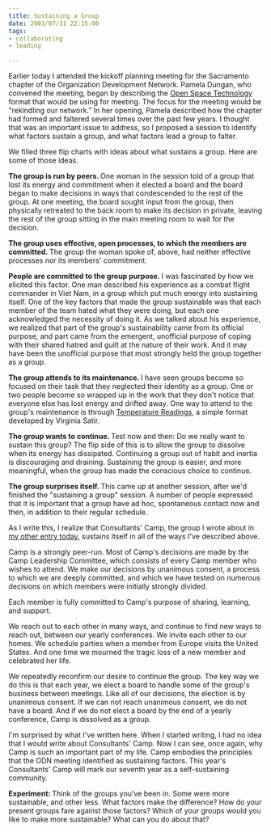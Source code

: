```yaml
--- 
title: Sustaining a Group
date: 2003/07/31 22:15:00
tags: 
- collaborating
- leading

---
```


<p> Earlier today I attended the kickoff planning meeting for the Sacramento chapter of the Organization Development Network. Pamela Dungan, who convened the meeting, began by describing the <a href="open_space_technology/">Open Space Technology</a> format that would be using for meeting. The focus for the meeting would be "rekindling our network." In her opening, Pamela described how the chapter had formed and faltered several times over the past few years. I thought that was an important issue to address, so I proposed a session to identify what factors sustain a group, and what factors lead a group to falter. </p>
<p> We filled three flip charts with ideas about what sustains a group. Here are some of those ideas. </p>
<p>
<strong> The group is run by peers. </strong> One woman in the session told of a group that lost its energy and commitment when it elected a board and the board began to make decisions in ways that condescended to the rest of the group. At one meeting, the board sought input from the group, then physically retreated to the back room to make its decision in private, leaving the rest of the group sitting in the main meeting room to wait for the decision. </p>
<p>
<strong> The group uses effective, open processes, to which the members are committed. </strong> The group the woman spoke of, above, had neither effective processes nor its members' commitment. </p>
<p>
<strong> People are committed to the group purpose. </strong> I was fascinated by how we elicited this factor. One man described his experience as a combat flight commander in Viet Nam, in a group which put much energy into sustaining itself. One of the key factors that made the group sustainable was that each member of the team hated what they were doing, but each one acknowledged the necessity of doing it. As we talked about his experience, we realized that part of the group's sustainability came from its official purpose, and part came from the emergent, unofficial purpose of coping with their shared hatred and guilt at the nature of their work. And it may have been the unofficial purpose that most strongly held the group together as a group. </p>
<p>
<strong> The group attends to its maintenance. </strong> I have seen groups become so focused on their task that they neglected their identity as a group. One or two people become so wrapped up in the work that they don't notice that everyone else has lost energy and drifted away. One way to attend to the group's maintenance is through <a href="http://dhemery.com/articles/temperature_reading/">Temperature Readings</a>, a simple format developed by Virginia Satir. </p>
<p>
<strong> The group wants to continue. </strong> Test now and then: Do we really want to sustain this group? The flip side of this is to allow the group to dissolve when its energy has dissipated. Continuing a group out of habit and inertia is discouraging and draining. Sustaining the group is easier, and more meaningful, when the group has made the conscious choice to continue. </p>
<p>
<strong> The group surprises itself. </strong> This came up at another session, after we'd finished the "sustaining a group" session. A number of people expressed that it is important that a group have ad hoc, spontaneous contact now and then, in addition to their regular schedule. </p>
<p> As I write this, I realize that Consultants' Camp, the group I wrote about in <a href="open_space_technology/">my other entry today</a>, sustains itself in all of the ways I've described above. </p>
<p> Camp is a strongly peer-run. Most of Camp's decisions are made by the Camp Leadership Committee, which consists of every Camp member who wishes to attend. We make our decisions by unanimous consent, a process to which we are deeply committed, and which we have tested on numerous decisions on which members were initially strongly divided. </p>
<p> Each member is fully committed to Camp's purpose of sharing, learning, and support. </p>
<p> We reach out to each other in many ways, and continue to find new ways to reach out, between our yearly conferences. We invite each other to our homes. We schedule parties when a member from Europe visits the United States. And one time we mourned the tragic loss of a new member and celebrated her life. </p>
<p> We repeatedly reconfirm our desire to continue the group. The key way we do this is that each year, we elect a board to handle some of the group's business between meetings. Like all of our decisions, the election is by unanimous consent. If we can not reach unanimous consent, we do not have a board. And if we do not elect a board by the end of a yearly conference, Camp is dissolved as a group. </p>
<p> I'm surprised by what I've written here. When I started writing, I had no idea that I would write about Consultants' Camp. Now I can see, once again, why Camp is such an important part of my life. Camp embodies the principles that the ODN meeting identified as sustaining factors. This year's Consultants' Camp will mark our seventh year as a self-sustaining community. </p>
<p>
<strong> Experiment: </strong> Think of the groups you've been in. Some were more sustainable, and other less. What factors make the difference? How do your present groups fare against those factors? Which of your groups would you like to make more sustainable? What can you do about that? </p>
